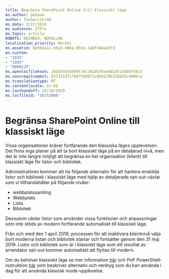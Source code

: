 ```yaml
---
title: Begränsa SharePoint Online till klassiskt läge
ms.author: pebaum
author: Techwriter40
ms.date: 3/27/2018
ms.audience: ITPro
ms.topic: article
ROBOTS: NOINDEX, NOFOLLOW
localization_priority: Normal
ms.assetid: 6e99da1c-e61d-40ba-855e-1a8f346e42fd
ms.custom:
- "1835"
- "1889"
- "9000225"
ms.openlocfilehash: 18d263593d99f24c3020336ae601df14dbbf5411
ms.sourcegitcommit: 037331d71f06750d972c0b6278b23bb15c4806ca
ms.translationtype: MT
ms.contentlocale: sv-SE
ms.lasthandoff: 10/18/2019
ms.locfileid: "36752086"
---
```

# <a name="restrict-sharepoint-online-to-classic-mode"></a>Begränsa SharePoint Online till klassiskt läge

Vissa organisationer kräver fortfarande den klassiska läges upplevelsen. Det finns inga planer på att ta bort klassiskt läge på en detaljerad nivå, men det är inte längre möjligt att begränsa en hel organisation (klient) till klassiskt läge för listor och bibliotek.

Administratören kommer att ha följande alternativ för att hantera enskilda listor och bibliotek i klassiskt läge med hjälp av detaljerade opt-out-växlar som vi tillhandahåller på följande nivåer:

- webbplatssamling
- Webbplats
- Lista
- Bibliotek

Dessutom växlar listor som använder vissa funktioner och anpassningar som inte stöds av modern fortfarande automatiskt till klassiskt läge.

Från och med den 1 april 2019, processen för att inaktivera klientnivå välja bort moderna listan och bibliotek startar och fortsätter genom den 31 maj 2019.  Listor och bibliotek som är i klassiskt läge som ett resultat av arrendator opt-out kommer automatiskt att flyttas till modern.

Om du behöver klassiskt läge se mer information [här](https://techcommunity.microsoft.com/t5/Microsoft-SharePoint-Blog/Delivering-SharePoint-modern-experiences/ba-p/315023) och PnP PowerShell-instruktion [här](https://docs.microsoft.com/sharepoint/dev/transform/modernize-userinterface-lists-and-libraries-optout) som beskriver alternativ och verktyg som du kan använda i dag för att använda klassisk mode-upplevelse.
